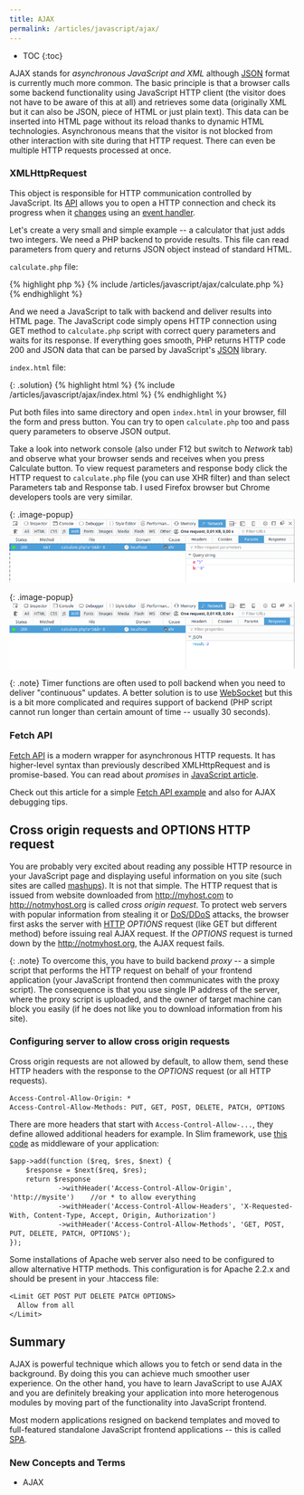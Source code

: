 ```yaml
---
title: AJAX
permalink: /articles/javascript/ajax/
---
```


* TOC
{:toc}

AJAX stands for *asynchronous JavaScript and XML* although [JSON](http://json.org) format is currently much more
common. The basic principle is that a browser calls some backend functionality using JavaScript HTTP client (the visitor
does not have to be aware of this at all) and retrieves some data (originally XML but it can also be JSON, piece of
HTML or just plain text). This data can be inserted into HTML page without its reload thanks to dynamic HTML
technologies. Asynchronous means that the visitor is not blocked from other interaction with site during that HTTP
request. There can even be multiple HTTP requests processed at once.

### XMLHttpRequest
This object is responsible for HTTP communication controlled by JavaScript. Its [API](https://developer.mozilla.org/en-US/docs/Web/API/XMLHttpRequest)
allows you to open a HTTP connection and check its progress when it [changes](https://developer.mozilla.org/en-US/docs/Web/API/XMLHttpRequest/readyState)
using an [event handler](https://developer.mozilla.org/en-US/docs/Web/API/XMLHttpRequest/onreadystatechange).

Let's create a very small and simple example -- a calculator that just adds two integers. We need a PHP backend to
provide results. This file can read parameters from query and returns JSON object instead of standard HTML.

`calculate.php` file:

{% highlight php %}
{% include /articles/javascript/ajax/calculate.php %}
{% endhighlight %}

And we need a JavaScript to talk with backend and deliver results into HTML page. The JavaScript code simply opens
HTTP connection using GET method to `calculate.php` script with correct query parameters and waits for its response.
If everything goes smooth, PHP returns HTTP code 200 and JSON data that can be parsed by JavaScript's
[JSON](https://developer.mozilla.org/en-US/docs/Web/JavaScript/Reference/Global_Objects/JSON) library.

`index.html` file:

{: .solution}
{% highlight html %}
{% include /articles/javascript/ajax/index.html %}
{% endhighlight %}

Put both files into same directory and open `index.html` in your browser, fill the form and press button. You can try
to open `calculate.php` too and pass query parameters to observe JSON output.

Take a look into network console (also under F12 but switch to *Network* tab) and observe what your browser sends
and receives when you press Calculate button. To view request parameters and response body click the HTTP request
to `calculate.php` file (you can use XHR filter) and than select Parameters tab and Response tab. I used Firefox
browser but Chrome developers tools are very similar.

{: .image-popup}
![console.log() output](ajax-network-1.png)

{: .image-popup}
![console.log() output](ajax-network-2.png)

{: .note}
Timer functions are often used to poll backend when you need to deliver "continuous" updates. A better solution is to
use [WebSocket](https://developer.mozilla.org/en-US/docs/Web/API/WebSocket) but this is a bit more complicated and
requires support of backend (PHP script cannot run longer than certain amount of time -- usually 30 seconds).

### Fetch API
[Fetch API](https://developer.mozilla.org/en-US/docs/Web/API/Fetch_API) is a modern wrapper for asynchronous HTTP
requests. It has higher-level syntax than previously described XMLHttpRequest and is promise-based. You can read about
*promises* in [JavaScript article](/articles/javascript/#promises).

Check out this article for a simple [Fetch API example](/articles/debugging/ajax-rest-api-and-spa/) and also for AJAX
debugging tips.

## Cross origin requests and OPTIONS HTTP request
You are probably very excited about reading any possible HTTP resource in your JavaScript page and displaying useful
information on you site (such sites are called [mashups](https://en.wikipedia.org/wiki/Mashup_(web_application_hybrid))).
It is not that simple. The HTTP request that is issued from website downloaded from http://myhost.com to
http://notmyhost.org is called *cross origin request*. To protect web servers with popular information from stealing it
or [DoS/DDoS](https://en.wikipedia.org/wiki/Denial-of-service_attack) attacks, the browser first asks the server
with [HTTP](/articles/http/) *OPTIONS* request (like GET but different method) before issuing real AJAX request.
If the *OPTIONS* request is turned down by the http://notmyhost.org, the AJAX request fails.

{: .note}
To overcome this, you have to build backend *proxy* -- a simple script that performs the HTTP request on behalf of your
frontend application (your JavaScript frontend then communicates with the proxy script). The consequence is that you use
single IP address of the server, where the proxy script is uploaded, and the owner of target machine can block you
easily (if he does not like you to download information from his site). 

### Configuring server to allow cross origin requests
Cross origin requests are not allowed by default, to allow them, send these HTTP headers with the response to the
*OPTIONS* request (or all HTTP requests).

~~~
Access-Control-Allow-Origin: *
Access-Control-Allow-Methods: PUT, GET, POST, DELETE, PATCH, OPTIONS
~~~

There are more headers that start with `Access-Control-Allow-...`, they define allowed additional headers for example.
In Slim framework, use [this code](https://www.slimframework.com/docs/v3/cookbook/enable-cors.html) as middleware
of your application:

~~~ php?start_inline=1
$app->add(function ($req, $res, $next) {
    $response = $next($req, $res);
    return $response
            ->withHeader('Access-Control-Allow-Origin', 'http://mysite')    //or * to allow everything
            ->withHeader('Access-Control-Allow-Headers', 'X-Requested-With, Content-Type, Accept, Origin, Authorization')
            ->withHeader('Access-Control-Allow-Methods', 'GET, POST, PUT, DELETE, PATCH, OPTIONS');
});
~~~

Some installations of Apache web server also need to be configured to allow alternative HTTP methods. This configuration
is for Apache 2.2.x and should be present in your .htaccess file:

~~~
<Limit GET POST PUT DELETE PATCH OPTIONS>
  Allow from all
</Limit>
~~~

## Summary
AJAX is powerful technique which allows you to fetch or send data in the background. By doing this you can achieve much
smoother user experience. On the other hand, you have to learn JavaScript to use AJAX and you are definitely breaking
your application into more heterogenous modules by moving part of the functionality into JavaScript frontend.

Most modern applications resigned on backend templates and moved to full-featured standalone JavaScript frontend
applications -- this is called [SPA](/articles/web-applications/#single-page-applications-ria-spa). 

### New Concepts and Terms
- AJAX
